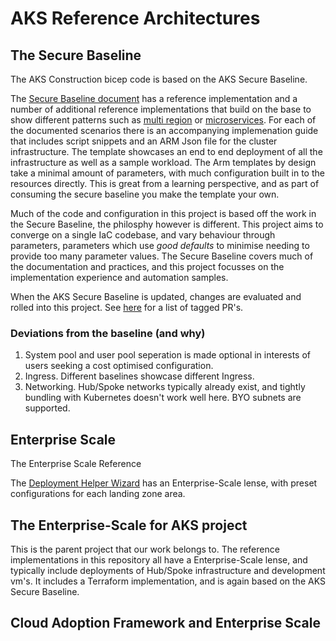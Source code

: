 # AKS Reference Architectures

## The Secure Baseline

The AKS Construction bicep code is based on the AKS Secure Baseline.

The [Secure Baseline document](https://docs.microsoft.com/en-us/security/benchmark/azure/baselines/aks-security-baseline) has a reference implementation and a number of additional reference implementations that build on the base to show different patterns such as [multi region](https://docs.microsoft.com/en-us/azure/architecture/reference-architectures/containers/aks-multi-region/aks-multi-cluster) or [microservices](https://docs.microsoft.com/en-us/azure/architecture/reference-architectures/containers/aks-microservices/aks-microservices).
For each of the documented scenarios there is an accompanying implemenation guide that includes script snippets and an ARM Json file for the cluster infrastructure. The template  showcases an end to end deployment of all the infrastructure as well as a sample workload. The Arm templates by design take a minimal amount of parameters, with much configuration built in to the resources directly. This is great from a learning perspective, and as part of consuming the secure baseline you make the template your own.

Much of the code and configuration in this project is based off the work in the Secure Baseline, the philosphy however is different. This project aims to converge on a single IaC codebase, and vary behaviour through parameters, parameters which use *good defaults* to minimise needing to provide too many parameter values. The Secure Baseline covers much of the documentation and practices, and this project focusses on the implementation experience and automation samples.

When the AKS Secure Baseline is updated, changes are evaluated and rolled into this project. See [here](https://github.com/Azure/Aks-Construction/issues?q=label%3ASecure-Baseline) for a list of tagged PR's.

### Deviations from the baseline (and why)
1. System pool and user pool seperation is made optional in interests of users seeking a cost optimised configuration.
2. Ingress. Different baselines showcase different Ingress.
3. Networking. Hub/Spoke networks typically already exist, and tightly bundling with Kubernetes doesn't work well here. BYO subnets are supported.

## Enterprise Scale

The Enterprise Scale Reference

The [Deployment Helper Wizard](https://azure.github.io/Aks-Construction/?default=es) has an Enterprise-Scale lense, with preset configurations for each landing zone area.

## The Enterprise-Scale for AKS project

This is the parent project that our work belongs to. The reference implementations in this repository all have a Enterprise-Scale lense, and typically include deployments of Hub/Spoke infrastructure and development vm's. It includes a Terraform implementation, and is again based on the AKS Secure Baseline.

## Cloud Adoption Framework and Enterprise Scale

